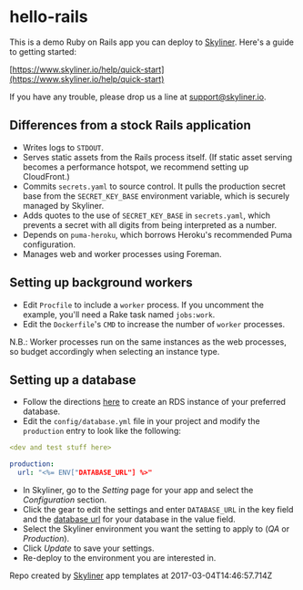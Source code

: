 # hello-rails

This is a demo Ruby on Rails app you can deploy to [Skyliner](https://www.skyliner.io). Here's a guide to getting started:

[https://www.skyliner.io/help/quick-start](https://www.skyliner.io/help/quick-start)

If you have any trouble, please drop us a line at [support@skyliner.io](mailto:support@skyliner.io?Subject=Help%20with%20hello-rails).

## Differences from a stock Rails application

* Writes logs to `STDOUT`.
* Serves static assets from the Rails process itself. (If static asset serving
  becomes a performance hotspot, we recommend setting up CloudFront.)
* Commits `secrets.yaml` to source control. It pulls the production secret base
  from the `SECRET_KEY_BASE` environment variable, which is securely managed by
  Skyliner.
* Adds quotes to the use of `SECRET_KEY_BASE` in `secrets.yaml`, which prevents
  a secret with all digits from being interpreted as a number.
* Depends on `puma-heroku`, which borrows Heroku's recommended Puma
  configuration.
* Manages web and worker processes using Foreman.

## Setting up background workers

* Edit `Procfile` to include a `worker` process. If you uncomment the example,
  you'll need a Rake task named `jobs:work`.
* Edit the `Dockerfile`'s `CMD` to increase the number of `worker` processes.

N.B.: Worker processes run on the same instances as the web processes, so budget
accordingly when selecting an instance type.

## Setting up a database

* Follow the directions [here](https://www.skyliner.io/help/databases) to create
  an RDS instance of your preferred database.
* Edit the `config/database.yml` file in your project and modify the
  `production` entry to look like the following:

```yaml
<dev and test stuff here>

production:
  url: "<%= ENV["DATABASE_URL"] %>"
```

* In Skyliner, go to the *Setting* page for your app and select the
  *Configuration* section.
* Click the gear to edit the settings and enter `DATABASE_URL` in the key field
  and the
  [database url](http://edgeguides.rubyonrails.org/configuring.html#configuring-a-database)
  for your database in the value field.
* Select the Skyliner environment you want the setting to apply to (*QA* or
  *Production*).
* Click *Update* to save your settings.
* Re-deploy to the environment you are interested in.

Repo created by [Skyliner](https://www.skyliner.io) app templates at 2017-03-04T14:46:57.714Z